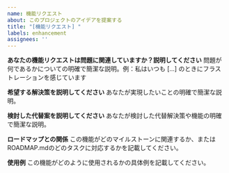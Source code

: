 ```yaml
---
name: 機能リクエスト
about: このプロジェクトのアイデアを提案する
title: "[機能リクエスト] "
labels: enhancement
assignees: ''
---
```


**あなたの機能リクエストは問題に関連していますか？説明してください**
問題が何であるかについての明確で簡潔な説明。例：私はいつも [...] のときにフラストレーションを感じています

**希望する解決策を説明してください**
あなたが実現したいことの明確で簡潔な説明。

**検討した代替案を説明してください**
あなたが検討した代替解決策や機能の明確で簡潔な説明。

**ロードマップとの関係**
この機能がどのマイルストーンに関連するか、またはROADMAP.mdのどのタスクに対応するかを記載してください。

**使用例**
この機能がどのように使用されるかの具体例を記載してください。 